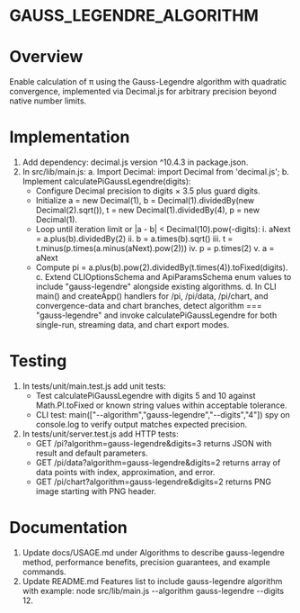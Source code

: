 # GAUSS_LEGENDRE_ALGORITHM

# Overview
Enable calculation of π using the Gauss-Legendre algorithm with quadratic convergence, implemented via Decimal.js for arbitrary precision beyond native number limits.

# Implementation

1. Add dependency: decimal.js version ^10.4.3 in package.json.
2. In src/lib/main.js:
   a. Import Decimal: import Decimal from 'decimal.js';
   b. Implement calculatePiGaussLegendre(digits):
      - Configure Decimal precision to digits × 3.5 plus guard digits.
      - Initialize a = new Decimal(1), b = Decimal(1).dividedBy(new Decimal(2).sqrt()), t = new Decimal(1).dividedBy(4), p = new Decimal(1).
      - Loop until iteration limit or |a - b| < Decimal(10).pow(-digits):
         i. aNext = a.plus(b).dividedBy(2)
         ii. b = a.times(b).sqrt()
         iii. t = t.minus(p.times(a.minus(aNext).pow(2)))
         iv. p = p.times(2)
         v. a = aNext
      - Compute pi = a.plus(b).pow(2).dividedBy(t.times(4)).toFixed(digits).
   c. Extend CLIOptionsSchema and ApiParamsSchema enum values to include "gauss-legendre" alongside existing algorithms.
   d. In CLI main() and createApp() handlers for /pi, /pi/data, /pi/chart, and convergence-data and chart branches, detect algorithm === "gauss-legendre" and invoke calculatePiGaussLegendre for both single-run, streaming data, and chart export modes.

# Testing

1. In tests/unit/main.test.js add unit tests:
   - Test calculatePiGaussLegendre with digits 5 and 10 against Math.PI.toFixed or known string values within acceptable tolerance.
   - CLI test: main(["--algorithm","gauss-legendre","--digits","4"]) spy on console.log to verify output matches expected precision.
2. In tests/unit/server.test.js add HTTP tests:
   - GET /pi?algorithm=gauss-legendre&digits=3 returns JSON with result and default parameters.
   - GET /pi/data?algorithm=gauss-legendre&digits=2 returns array of data points with index, approximation, and error.
   - GET /pi/chart?algorithm=gauss-legendre&digits=2 returns PNG image starting with PNG header.

# Documentation

1. Update docs/USAGE.md under Algorithms to describe gauss-legendre method, performance benefits, precision guarantees, and example commands.
2. Update README.md Features list to include gauss-legendre algorithm with example: node src/lib/main.js --algorithm gauss-legendre --digits 12.